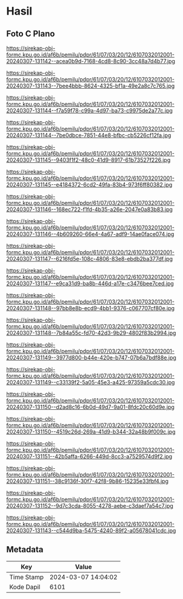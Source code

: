 # Hasil

## Foto C Plano

https://sirekap-obj-formc.kpu.go.id/af6b/pemilu/pdpr/61/07/03/20/12/6107032012001-20240307-131142--acea0b9d-7168-4cd8-8c90-3cc48a7d4b77.jpg

https://sirekap-obj-formc.kpu.go.id/af6b/pemilu/pdpr/61/07/03/20/12/6107032012001-20240307-131143--7bee4bbb-8624-4325-bf1a-49e2a8c7c765.jpg

https://sirekap-obj-formc.kpu.go.id/af6b/pemilu/pdpr/61/07/03/20/12/6107032012001-20240307-131144--f7a59f78-c99a-4d97-ba73-c9975de2a77c.jpg

https://sirekap-obj-formc.kpu.go.id/af6b/pemilu/pdpr/61/07/03/20/12/6107032012001-20240307-131144--7be0dbce-7851-44e8-bfbc-cb5226cf12fa.jpg

https://sirekap-obj-formc.kpu.go.id/af6b/pemilu/pdpr/61/07/03/20/12/6107032012001-20240307-131145--9403f1f2-48c0-41d9-8917-61b73527f226.jpg

https://sirekap-obj-formc.kpu.go.id/af6b/pemilu/pdpr/61/07/03/20/12/6107032012001-20240307-131145--e4184372-6cd2-49fa-83b4-973f6ff80382.jpg

https://sirekap-obj-formc.kpu.go.id/af6b/pemilu/pdpr/61/07/03/20/12/6107032012001-20240307-131146--168ec722-f1fd-4b35-a26e-2047e0a83b83.jpg

https://sirekap-obj-formc.kpu.go.id/af6b/pemilu/pdpr/61/07/03/20/12/6107032012001-20240307-131146--4b609260-66e4-4a67-adf9-14ae0face074.jpg

https://sirekap-obj-formc.kpu.go.id/af6b/pemilu/pdpr/61/07/03/20/12/6107032012001-20240307-131147--6216fd5e-108c-4806-83e8-ebdb2ba377df.jpg

https://sirekap-obj-formc.kpu.go.id/af6b/pemilu/pdpr/61/07/03/20/12/6107032012001-20240307-131147--e9ca31d9-ba8b-446d-a17e-c3476bee7ced.jpg

https://sirekap-obj-formc.kpu.go.id/af6b/pemilu/pdpr/61/07/03/20/12/6107032012001-20240307-131148--97bb8e8b-ecd9-4bb1-9376-c067707cf80e.jpg

https://sirekap-obj-formc.kpu.go.id/af6b/pemilu/pdpr/61/07/03/20/12/6107032012001-20240307-131148--7b84a55c-fd70-42d3-9b29-4802f83b2994.jpg

https://sirekap-obj-formc.kpu.go.id/af6b/pemilu/pdpr/61/07/03/20/12/6107032012001-20240307-131149--3977d800-b44e-420e-b747-07b6a7bdf88e.jpg

https://sirekap-obj-formc.kpu.go.id/af6b/pemilu/pdpr/61/07/03/20/12/6107032012001-20240307-131149--c33139f2-5a05-45e3-a425-97359a5cdc30.jpg

https://sirekap-obj-formc.kpu.go.id/af6b/pemilu/pdpr/61/07/03/20/12/6107032012001-20240307-131150--d2ad8c16-6b0d-49d7-9a01-8fdc20c60d9e.jpg

https://sirekap-obj-formc.kpu.go.id/af6b/pemilu/pdpr/61/07/03/20/12/6107032012001-20240307-131150--4519c26d-269a-41d9-b344-32a48b9f009c.jpg

https://sirekap-obj-formc.kpu.go.id/af6b/pemilu/pdpr/61/07/03/20/12/6107032012001-20240307-131151--42b5affa-6266-449d-8cc3-a7529574d9f2.jpg

https://sirekap-obj-formc.kpu.go.id/af6b/pemilu/pdpr/61/07/03/20/12/6107032012001-20240307-131151--38c9136f-30f7-42f8-9b86-15235e33fbf4.jpg

https://sirekap-obj-formc.kpu.go.id/af6b/pemilu/pdpr/61/07/03/20/12/6107032012001-20240307-131152--9d7c3cda-8055-4278-aebe-c3daef7a54c7.jpg

https://sirekap-obj-formc.kpu.go.id/af6b/pemilu/pdpr/61/07/03/20/12/6107032012001-20240307-131143--c544d9ba-5475-4240-89f2-a05678041cdc.jpg


## Metadata

| Key        | Value               |
| ---------- | ------------------- |
| Time Stamp | 2024-03-07 14:04:02 |
| Kode Dapil | 6101                |



